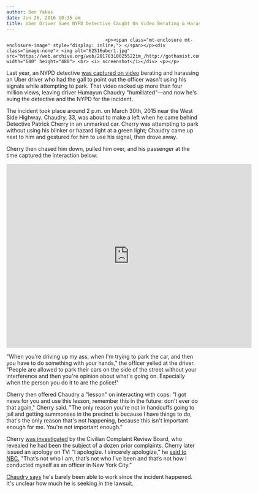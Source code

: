 ```yaml
---
author: Ben Yakas
date: Jun 26, 2016 10:35 am
title: Uber Driver Sues NYPD Detective Caught On Video Berating & Harassing Him
---
```


	
										<p><span class="mt-enclosure mt-enclosure-image" style="display: inline;"> </span></p><div class="image-none"> <img alt="62516uber1.jpg" src="https://web.archive.org/web/20170310025522im_/http://gothamist.com/attachments/byakas/62516uber1.jpg" width="640" height="480"> <br> <i> screenshot</i></div> <p></p>

<p>Last year, an NYPD detective <a href="https://web.archive.org/web/20170310025522/http://gothamist.com/2015/03/31/courtesy_professionalism_stfu.php">was captured on video</a> berating and harassing an Uber driver who had the gall to point out the officer wasn&apos;t using his signals while attempting to park. That video racked up more than four million views, leaving driver Humayun Chaudry &quot;humiliated&quot;&#x2014;and now he&apos;s suing the detective and the NYPD for the incident.</p>

<p>The incident took place around 2 p.m. on March 30th, 2015 near the West Side Highway. Chaudry, 33, was about to make a left when he came behind Detective Patrick Cherry in an unmarked car. Cherry was attempting to park without using his blinker or hazard light at a green light; Chaudry came up next to him and gestured for him to use his signal, then drove away. </p>

<p>Cherry then chased him down, pulled him over, and his passenger at the time captured the interaction below: </p>

<p><iframe width="640" height="480" src="https://web.archive.org/web/20170310025522if_/https://www.youtube.com/embed/SGSrGmHsT8s" frameborder="0" allowfullscreen></iframe></p>

<p>&quot;When you&apos;re driving up my ass, when I&apos;m trying to park the car, and then you have to do something with your hands,&quot; the officer yelled at the driver. &quot;People are allowed to park their cars on the side of the street without your interference and then you&apos;re opinion about what&apos;s going on. Especially when the person you do it to are the police!&quot;</p>

<p>Cherry then offered Chaudry a &quot;lesson&quot; on interacting with cops: &quot;I got news for you and use this lesson, remember this in the future: don&apos;t ever do that again,&quot; Cherry said. &quot;The only reason you&apos;re not in handcuffs going to jail and getting summonses in the precinct is because I have things to do, that&apos;s the only reason that&apos;s not happening, because this isn&apos;t important enough for me. You&apos;re not important enough.&quot;</p>

<p>Cherry <a href="https://web.archive.org/web/20170310025522/http://nypost.com/2015/04/03/demoted-cop-who-berated-uber-driver-i-sincerely-apologize/">was investigated</a> by the Civilian Complaint Review Board, who revealed he had been the subject of a dozen prior complaints. Cherry later issued an apology on TV: &#x201C;I apologize. I sincerely apologize,&quot; he <a href="https://web.archive.org/web/20170310025522/http://www.nbcnewyork.com/news/local/New-York-NYC-NYPD-Taxi-Driver-Uber-Cop-Video-Tirade-NYC-Detective-298585531.html">said to NBC.</a> &quot;That&#x2019;s not who I am, that&#x2019;s not who I&#x2019;ve been and that&#x2019;s not how I conducted myself as an officer in New York City.&quot;</p>

<p><a href="https://web.archive.org/web/20170310025522/http://nypost.com/2016/06/26/uber-driver-files-suit-against-nypd-cop-who-berated-him-city/">Chaudry says</a> he&apos;s barely been able to work since the incident happened. It&apos;s unclear how much he is seeking in the lawsuit.</p>					
										
									
				